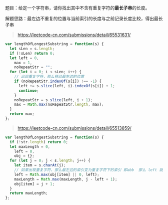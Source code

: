 题目：给定一个字符串，请你找出其中不含有重复字符的**最长子串**的长度。

解题思路：最左边不重复的位置与当前索引的长度与之前记录长度比较，得出最长子串

> https://leetcode-cn.com/submissions/detail/65531631/

```js
var lengthOfLongestSubstring = function(s) {
  let sLen = s.length;
  if (!sLen) return 0;
  let left = 0,
    max = 1,
    noRepeatStr = "";
  for (let i = 0; i < sLen; i++) {
    // 出现重复字符，那么移动最左边的位置
    if (noRepeatStr.indexOf(s[i]) !== -1) {
      left += s.slice(left, i).indexOf(s[i]) + 1;
      continue;
    }
    noRepeatStr = s.slice(left, i + 1);
    max = Math.max(noRepeatStr.length, max);
  }
  return max;
};
```

> https://leetcode-cn.com/submissions/detail/65513859/

```js
var lengthOfLongestSubstring = function(s) {
  if (!str.length) return 0;
  let maxLength = 0,
    left = 0,
    obj = {};
  for (let j = 0; j < s.length; j++) {
    let item = s.charAt(j);
    // 如果出现重复字符，那么最左边的索引变为重复字符下的索引 即abb  那么 left 就变成 2
    left = Math.max(obj[item] || 0, left);
    maxLength = Math.max(maxLength, j - left + 1);
    obj[item] = j + 1;
  }
  return maxLength;
};
```
